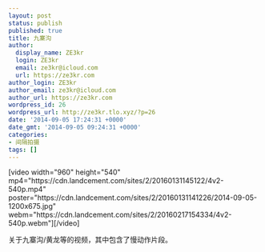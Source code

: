 ```yaml
---
layout: post
status: publish
published: true
title: 九寨沟
author:
  display_name: ZE3kr
  login: ZE3kr
  email: ze3kr@icloud.com
  url: https://ze3kr.com
author_login: ZE3kr
author_email: ze3kr@icloud.com
author_url: https://ze3kr.com
wordpress_id: 26
wordpress_url: http://ze3kr.tlo.xyz/?p=26
date: '2014-09-05 17:24:31 +0000'
date_gmt: '2014-09-05 09:24:31 +0000'
categories:
- 间隔拍摄
tags: []
---
```

<p>[video width="960" height="540" mp4="https://cdn.landcement.com/sites/2/20160131145122/4v2-540p.mp4" poster="https://cdn.landcement.com/sites/2/20160131141226/2014-09-05-1200x675.jpg" webm="https://cdn.landcement.com/sites/2/20160217154334/4v2-540p.webm"][/video]</p>
<p>关于九寨沟/黄龙等的视频，其中包含了慢动作片段。</p>

